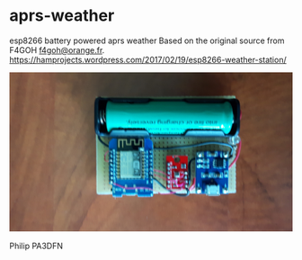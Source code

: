 # aprs-weather
esp8266 battery powered aprs weather
Based on the original source from F4GOH f4goh@orange.fr.
https://hamprojects.wordpress.com/2017/02/19/esp8266-weather-station/

![My WX Station](aprs-weather.jpg)

Philip PA3DFN
